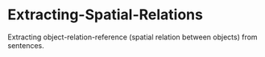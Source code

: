# Extracting-Spatial-Relations
Extracting object-relation-reference (spatial relation between objects) from sentences.
